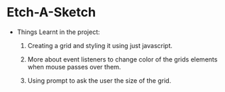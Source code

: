 # Etch-A-Sketch

- Things Learnt in the project:

    1. Creating a grid and styling it using just javascript.

    2. More about event listeners to change color of the grids elements when mouse passes over them.

    3. Using prompt to ask the user the size of the grid. 